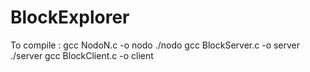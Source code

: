 # BlockExplorer
To compile :
gcc NodoN.c -o nodo    ./nodo
gcc BlockServer.c -o server ./server
gcc BlockClient.c -o client
